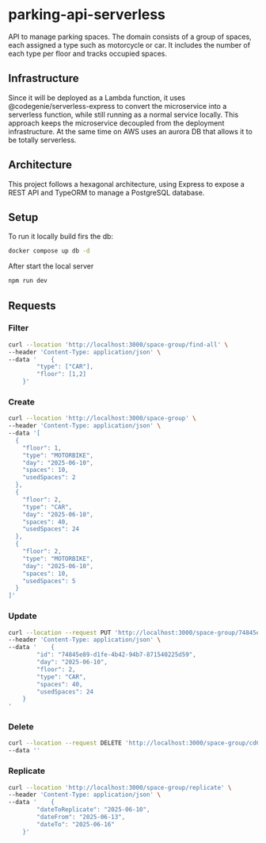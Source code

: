 # parking-api-serverless

API to manage parking spaces. The domain consists of a group of spaces, each assigned a type such as motorcycle or car. It includes the number of each type per floor and tracks occupied spaces.

## Infrastructure

Since it will be deployed as a Lambda function, it uses @codegenie/serverless-express to convert the microservice into a serverless function, while still running as a normal service locally.
This approach keeps the microservice decoupled from the deployment infrastructure.
At the same time on AWS uses an aurora DB that allows it to be totally serverless.

## Architecture

This project follows a hexagonal architecture, using Express to expose a REST API and TypeORM to manage a PostgreSQL database.

## Setup

To run it locally build firs the db:

```bash
docker compose up db -d
```

After start the local server

```bash
npm run dev
```

## Requests

### Filter
```bash
curl --location 'http://localhost:3000/space-group/find-all' \
--header 'Content-Type: application/json' \
--data '    {
        "type": ["CAR"],
        "floor": [1,2]
    }'
```

### Create
```bash
curl --location 'http://localhost:3000/space-group' \
--header 'Content-Type: application/json' \
--data '[
  {
    "floor": 1,
    "type": "MOTORBIKE",
    "day": "2025-06-10",
    "spaces": 10,
    "usedSpaces": 2
  },
  {
    "floor": 2,
    "type": "CAR",
    "day": "2025-06-10",
    "spaces": 40,
    "usedSpaces": 24
  },
  {
    "floor": 2,
    "type": "MOTORBIKE",
    "day": "2025-06-10",
    "spaces": 10,
    "usedSpaces": 5
  }
]'
```

### Update
```bash
curl --location --request PUT 'http://localhost:3000/space-group/74845e89-d1fe-4b42-94b7-871540225d59' \
--header 'Content-Type: application/json' \
--data '    {
        "id": "74845e89-d1fe-4b42-94b7-871540225d59",
        "day": "2025-06-10",
        "floor": 2,
        "type": "CAR",
        "spaces": 40,
        "usedSpaces": 24
    }
'
```

### Delete
```bash
curl --location --request DELETE 'http://localhost:3000/space-group/cd68ab7b-dc79-49e5-ba1a-884327676877' \
--data ''
```

### Replicate
```bash
curl --location 'http://localhost:3000/space-group/replicate' \
--header 'Content-Type: application/json' \
--data '    {
        "dateToReplicate": "2025-06-10",
        "dateFrom": "2025-06-13",
        "dateTo": "2025-06-16"
    }'
```
